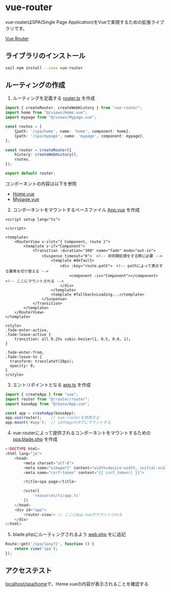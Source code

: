# vue-router

vue-routerはSPA(Single Page Application)をVueで実現するための拡張ライブラリです。

[Vue Router](https://router.vuejs.org/)

## ライブラリのインストール

```bash
sail npm install --save vue-router
```

## ルーティングの作成

1. ルーティングを定義する [router.ts](../resources/ts/router/router.ts) を作成

```ts
import { createRouter, createWebHistory } from "vue-router";
import home from "@/views/Home.vue";
import mypage from "@/views/Mypage.vue";

const routes = [
    {path: '/spa/home', name: 'home', component: home},
    {path: '/spa/mypage', name: 'mypage', component: mypage},
];

const router = createRouter({
    history: createWebHistory(),
    routes,
});

export default router;
```

コンポーネントの内容は以下を参照
- [Home.vue](../resources/ts/views/Home.vue)
- [Mypage.vue](../resources/ts/views/Mypage.vue)

2. コンポーネントをマウントするベースファイル [App.vue](../resources/ts/base/App.vue) を作成

```vue
<script setup lang="ts">

</script>

<template>
    <RouterView v-slot="{ Component, route }">
        <template v-if="Component">
            <Transition :duration="300" name="fade" mode="out-in">
                <Suspense timeout="0">  <!-- 非同期処理をする際に必要 -->
                    <template #default>
                        <div :key="route.path">　<!-- pathによって表示する要素を切り替える -->
                            <component :is="Component"></component> <!-- ここにマウントされる -->
                        </div>
                    </template>
                    <template #fallback>Loading...</template>
                </Suspense>
            </Transition>
        </template>
    </RouterView>
</template>

<style>
.fade-enter-active,
.fade-leave-active {
    transition: all 0.25s cubic-bezier(1, 0.5, 0.8, 1);
}

.fade-enter-from,
.fade-leave-to {
  transform: translateY(20px);
  opacity: 0;
}
</style>
```

3. エントリポイントとなる [app.ts](../resources/ts/app.ts) を作成

```ts
import { createApp } from "vue";
import router from "@/router/router";
import baseApp from "@/base/App.vue";

const app = createApp(baseApp);
app.use(router);    // vue-routerを使用する
app.mount('#app');  // idがappのタグにマウントする
```

4. vue-routerによって提供されるコンポーネントをマウントするための [spa.blade.php](../resources/views/spa.blade.php) を作成

```php
<!DOCTYPE html>
<html lang="ja">
    <head>
        <meta charset="utf-8">
        <meta name="viewport" content="width=device-width, initial-scale=1">
        <meta name="csrf-token" content="{{ csrf_token() }}">

        <title>spa page</title>

        @vite([
            'resources/ts/app.ts'
        ])
    </head>
    <div id="app">
        <router-view/> // ここにApp.vueがマウントされる
    </div>
</html>
```

5. blade.phpにルーティングされるよう [web.php](../routes/web.php) をに追記

```php
Route::get('/spa/{any?}', function () {
    return view('spa');
});
```

## アクセステスト

[localhost/spa/home](http://localhost/spa/home)で、Home.vueの内容が表示されることを確認する
